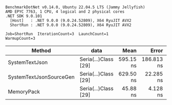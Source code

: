 ```

BenchmarkDotNet v0.14.0, Ubuntu 22.04.5 LTS (Jammy Jellyfish)
AMD EPYC 7763, 1 CPU, 4 logical and 2 physical cores
.NET SDK 9.0.101
  [Host]   : .NET 9.0.0 (9.0.24.52809), X64 RyuJIT AVX2
  ShortRun : .NET 9.0.0 (9.0.24.52809), X64 RyuJIT AVX2

Job=ShortRun  IterationCount=3  LaunchCount=1  
WarmupCount=3  

```
| Method                  | data                 | Mean      | Error      | StdDev    | Min       | Max       | Gen0   | Allocated |
|------------------------ |--------------------- |----------:|-----------:|----------:|----------:|----------:|-------:|----------:|
| SystemTextJson          | Seria(...)Class [29] | 595.15 ns | 186.813 ns | 10.240 ns | 588.93 ns | 606.97 ns | 0.0038 |     392 B |
| SystemTextJsonSourceGen | Seria(...)Class [29] | 629.50 ns |  22.285 ns |  1.221 ns | 628.30 ns | 630.74 ns | 0.0048 |     464 B |
| MemoryPack              | Seria(...)Class [29] |  45.88 ns |   4.128 ns |  0.226 ns |  45.68 ns |  46.13 ns | 0.0014 |     120 B |

